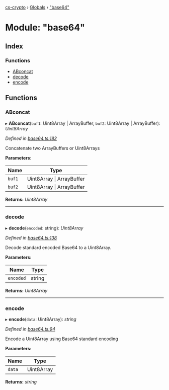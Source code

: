 [cs-crypto](../README.md) › [Globals](../globals.md) › ["base64"](_base64_.md)

# Module: "base64"

## Index

### Functions

* [ABconcat](_base64_.md#abconcat)
* [decode](_base64_.md#decode)
* [encode](_base64_.md#encode)

## Functions

###  ABconcat

▸ **ABconcat**(`buf1`: Uint8Array | ArrayBuffer, `buf2`: Uint8Array | ArrayBuffer): *Uint8Array*

*Defined in [base64.ts:182](https://github.com/very-amused/CS-crypto/blob/7fe6b70/src/base64.ts#L182)*

Concatenate two ArrayBuffers or Uint8Arrays

**Parameters:**

Name | Type |
------ | ------ |
`buf1` | Uint8Array &#124; ArrayBuffer |
`buf2` | Uint8Array &#124; ArrayBuffer |

**Returns:** *Uint8Array*

___

###  decode

▸ **decode**(`encoded`: string): *Uint8Array*

*Defined in [base64.ts:138](https://github.com/very-amused/CS-crypto/blob/7fe6b70/src/base64.ts#L138)*

Decode standard encoded Base64 to a Uint8Array.

**Parameters:**

Name | Type |
------ | ------ |
`encoded` | string |

**Returns:** *Uint8Array*

___

###  encode

▸ **encode**(`data`: Uint8Array): *string*

*Defined in [base64.ts:94](https://github.com/very-amused/CS-crypto/blob/7fe6b70/src/base64.ts#L94)*

Encode a Uint8Array using Base64 standard encoding

**Parameters:**

Name | Type |
------ | ------ |
`data` | Uint8Array |

**Returns:** *string*
